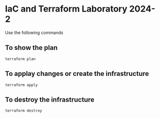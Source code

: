 # IaC and Terraform Laboratory 2024-2


Use the following commands

## To show the plan
```
terraform plan
```

## To applay changes or create the infrastructure

```
terraform apply
```

## To destroy the infrastructure


```
terraform destroy
```
